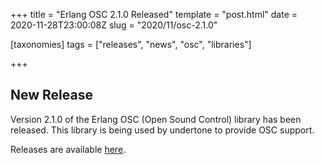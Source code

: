 +++
title = "Erlang OSC 2.1.0 Released"
template = "post.html"
date = 2020-11-28T23:00:08Z
slug = "2020/11/osc-2.1.0"

[taxonomies]
tags = ["releases", "news", "osc", "libraries"]

+++

## New Release

Version 2.1.0 of the Erlang OSC (Open Sound Control) library has been released. This library is being used by undertone to provide OSC support.

Releases are available [here](https://github.com/erlsci/osc/tags).
